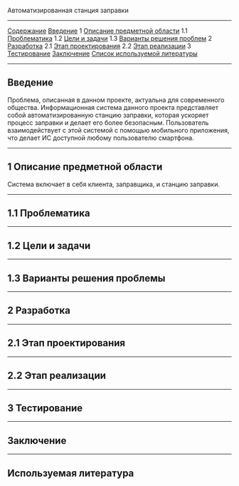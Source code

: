 Автоматизированная станция заправки

***

[Содержание](#содержание)
[Введение](#введение)
1 [Описание предметной области](#предметная_область)
1.1 [Проблематика](#проблематика)
1.2 [Цели и задачи](#цели_и_задачи)
1.3 [Варианты решения проблем](#решение_проблем)
2 [Разработка](#разработка)
2.1 [Этап проектирования](#проектирование)
2.2 [Этап реализации](#реализация)
3 [Тестирование](#тестирование)
[Заключение](#заключение)
[Список используемой литературы](#ссылки)

***

## Введение <a name="введение"></a>
Проблема, описанная в данном проекте, актуальна для современного общества. Информационная система данного проекта представляет собой автоматизированную станцию заправки, которая ускоряет процесс заправки и делает его более безопасным. Пользователь взаимодействует с этой системой с помощью мобильного приложения, что делает ИС доступной любому пользователю смартфона. 

***
## 1 Описание предметной области <a name="предметная_область"></a>
Система включает в себя клиента, заправщика, и станцию заправки. 

***
## 1.1 Проблематика <a name="проблематика"></a>
***
## 1.2 Цели и задачи <a name="цели_и_задачи"></a>
***
## 1.3 Варианты решения проблемы <a name="проблемы_решения_проблемы"></a>
***
## 2 Разработка <a name="разработка"></a>
***
## 2.1 Этап проектирования <a name="этап_проектирования"></a>
***
## 2.2 Этап реализации <a name="реализация"></a>
***
## 3 Тестирование <a name="тестирование"></a>
***
## Заключение <a name="заключение"></a>
***
## Используемая литература <a name="используемая_литература"></a>



